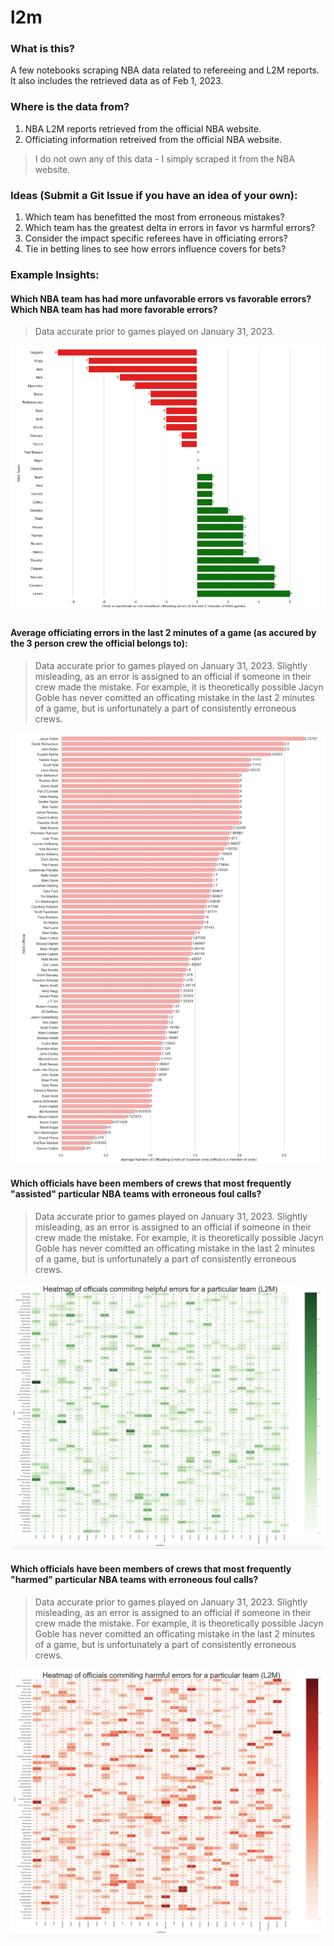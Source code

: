 # l2m

### What is this?
A few notebooks scraping NBA data related to refereeing and L2M reports. It also includes the retrieved data as of Feb 1, 2023.

### Where is the data from?
1. NBA L2M reports retrieved from the official NBA website.
2. Officiating information retreived from the official NBA website. 
> I do not own any of this data - I simply scraped it from the NBA website. 

### Ideas (Submit a Git Issue if you have an idea of your own):
1. Which team has benefitted the most from erroneous mistakes?
2. Which team has the greatest delta in errors in favor vs harmful errors?
3. Consider the impact specific referees have in officiating errors?
4. Tie in betting lines to see how errors influence covers for bets?


### Example Insights:

#### Which NBA team has had more unfavorable errors vs favorable errors? Which NBA team has had more favorable errors?
> Data accurate prior to games played on January 31, 2023.

![beneficial-vs-non-beneifical-errors](data/insights/sample1.png)

#### Average officiating errors in the last 2 minutes of a game (as accured by the 3 person crew the official belongs to):
> Data accurate prior to games played on January 31, 2023.
> Slightly misleading, as an error is assigned to an official if someone in their crew made the mistake. For example, it is theoretically possible Jacyn Goble has never comitted an officating mistake in the last 2 minutes of a game, but is unfortunately a part of consistently erroneous crews.

![errors-per-game](data/insights/sample2.png)


#### Which officials have been members of crews that most frequently "assisted" particular NBA teams with erroneous foul calls?
> Data accurate prior to games played on January 31, 2023.
> Slightly misleading, as an error is assigned to an official if someone in their crew made the mistake. For example, it is theoretically possible Jacyn Goble has never comitted an officating mistake in the last 2 minutes of a game, but is unfortunately a part of consistently erroneous crews.

![ref-team-assists](data/insights/sample3.png)


#### Which officials have been members of crews that most frequently "harmed" particular NBA teams with erroneous foul calls?
> Data accurate prior to games played on January 31, 2023.
> Slightly misleading, as an error is assigned to an official if someone in their crew made the mistake. For example, it is theoretically possible Jacyn Goble has never comitted an officating mistake in the last 2 minutes of a game, but is unfortunately a part of consistently erroneous crews.

![ref-team-harmful](data/insights/sample4.png)